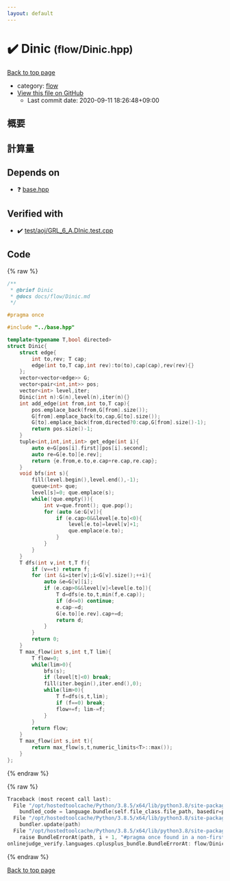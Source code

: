 ```yaml
---
layout: default
---
```


<!-- mathjax config similar to math.stackexchange -->
<script type="text/javascript" async
  src="https://cdnjs.cloudflare.com/ajax/libs/mathjax/2.7.5/MathJax.js?config=TeX-MML-AM_CHTML">
</script>
<script type="text/x-mathjax-config">
  MathJax.Hub.Config({
    TeX: { equationNumbers: { autoNumber: "AMS" }},
    tex2jax: {
      inlineMath: [ ['$','$'] ],
      processEscapes: true
    },
    "HTML-CSS": { matchFontHeight: false },
    displayAlign: "left",
    displayIndent: "2em"
  });
</script>

<script type="text/javascript" src="https://cdnjs.cloudflare.com/ajax/libs/jquery/3.4.1/jquery.min.js"></script>
<script src="https://cdn.jsdelivr.net/npm/jquery-balloon-js@1.1.2/jquery.balloon.min.js" integrity="sha256-ZEYs9VrgAeNuPvs15E39OsyOJaIkXEEt10fzxJ20+2I=" crossorigin="anonymous"></script>
<script type="text/javascript" src="../../assets/js/copy-button.js"></script>
<link rel="stylesheet" href="../../assets/css/copy-button.css" />


# :heavy_check_mark: Dinic <small>(flow/Dinic.hpp)</small>

<a href="../../index.html">Back to top page</a>

* category: <a href="../../index.html#cff5497121104c2b8e0cb41ed2083a9b">flow</a>
* <a href="{{ site.github.repository_url }}/blob/master/flow/Dinic.hpp">View this file on GitHub</a>
    - Last commit date: 2020-09-11 18:26:48+09:00




## 概要

## 計算量

## Depends on

* :question: <a href="../base.hpp.html">base.hpp</a>


## Verified with

* :heavy_check_mark: <a href="../../verify/test/aoj/GRL_6_A.DInic.test.cpp.html">test/aoj/GRL_6_A.DInic.test.cpp</a>


## Code

<a id="unbundled"></a>
{% raw %}
```cpp
/**
 * @brief Dinic
 * @docs docs/flow/Dinic.md
 */

#pragma once

#include "../base.hpp"

template<typename T,bool directed>
struct Dinic{
    struct edge{
        int to,rev; T cap;
        edge(int to,T cap,int rev):to(to),cap(cap),rev(rev){}
    };
    vector<vector<edge>> G;
    vector<pair<int,int>> pos;
    vector<int> level,iter;
    Dinic(int n):G(n),level(n),iter(n){}
    int add_edge(int from,int to,T cap){
        pos.emplace_back(from,G[from].size());
        G[from].emplace_back(to,cap,G[to].size());
        G[to].emplace_back(from,directed?0:cap,G[from].size()-1);
        return pos.size()-1;
    }
    tuple<int,int,int,int> get_edge(int i){
        auto e=G[pos[i].first][pos[i].second];
        auto re=G[e.to][e.rev];
        return {e.from,e.to,e.cap+re.cap,re.cap};
    }
    void bfs(int s){
        fill(level.begin(),level.end(),-1);
        queue<int> que;
        level[s]=0; que.emplace(s);
        while(!que.empty()){
            int v=que.front(); que.pop();
            for (auto &e:G[v]){
                if (e.cap>0&&level[e.to]<0){
                    level[e.to]=level[v]+1;
                    que.emplace(e.to);
                }
            }
        }
    }
    T dfs(int v,int t,T f){
        if (v==t) return f;
        for (int &i=iter[v];i<G[v].size();++i){
            auto &e=G[v][i];
            if (e.cap>0&&level[v]<level[e.to]){
                T d=dfs(e.to,t,min(f,e.cap));
                if (d<=0) continue;
                e.cap-=d;
                G[e.to][e.rev].cap+=d;
                return d;
            }
        }
        return 0;
    }
    T max_flow(int s,int t,T lim){
        T flow=0;
        while(lim>0){
            bfs(s);
            if (level[t]<0) break;
            fill(iter.begin(),iter.end(),0);
            while(lim>0){
                T f=dfs(s,t,lim);
                if (f==0) break;
                flow+=f; lim-=f;
            }
        }
        return flow;
    }
    T max_flow(int s,int t){
        return max_flow(s,t,numeric_limits<T>::max());
    }
};
```
{% endraw %}

<a id="bundled"></a>
{% raw %}
```cpp
Traceback (most recent call last):
  File "/opt/hostedtoolcache/Python/3.8.5/x64/lib/python3.8/site-packages/onlinejudge_verify/docs.py", line 349, in write_contents
    bundled_code = language.bundle(self.file_class.file_path, basedir=pathlib.Path.cwd())
  File "/opt/hostedtoolcache/Python/3.8.5/x64/lib/python3.8/site-packages/onlinejudge_verify/languages/cplusplus.py", line 185, in bundle
    bundler.update(path)
  File "/opt/hostedtoolcache/Python/3.8.5/x64/lib/python3.8/site-packages/onlinejudge_verify/languages/cplusplus_bundle.py", line 310, in update
    raise BundleErrorAt(path, i + 1, "#pragma once found in a non-first line")
onlinejudge_verify.languages.cplusplus_bundle.BundleErrorAt: flow/Dinic.hpp: line 6: #pragma once found in a non-first line

```
{% endraw %}

<a href="../../index.html">Back to top page</a>

